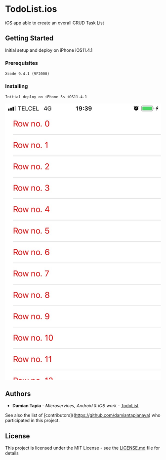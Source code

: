 # TodoList.ios

iOS app able to create an overall CRUD Task List

## Getting Started

Initial setup and deploy on iPhone iOS11.4.1

### Prerequisites

```
Xcode 9.4.1 (9F2000)
```

### Installing

```
Initial deploy on iPhone 5s iOS11.4.1
```
![Initial setup for TableViewController](images/IMG_4631.jpg)

## Authors

* **Damian Tapia** - *Microservices, Android & iOS work* - [TodoList](https://github.com/damiantapianava)

See also the list of [contributors]((https://github.com/damiantapianava) who participated in this project.

## License

This project is licensed under the MIT License - see the [LICENSE.md](LICENSE.md) file for details
